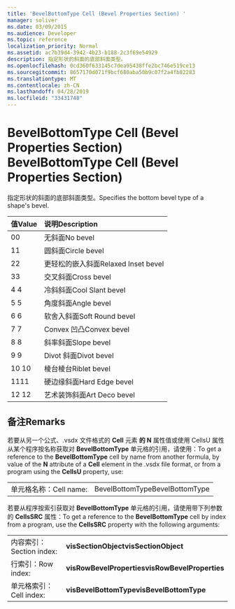 ```yaml
---
title: 'BevelBottomType Cell (Bevel Properties Section) '
manager: soliver
ms.date: 03/09/2015
ms.audience: Developer
ms.topic: reference
localization_priority: Normal
ms.assetid: ac7b39d4-3942-4b23-b188-2c3f69e54929
description: 指定形状的斜面的底部斜面类型。
ms.openlocfilehash: 0cd360f633145c7dea95438ffe2bc746e519ce13
ms.sourcegitcommit: 8657170d071f9bcf680aba50b9c07f2a4fb82283
ms.translationtype: MT
ms.contentlocale: zh-CN
ms.lasthandoff: 04/28/2019
ms.locfileid: "33431748"
---
```

# <a name="bevelbottomtype-cell-bevel-properties-section"></a><span data-ttu-id="643b8-103">BevelBottomType Cell (Bevel Properties Section) </span><span class="sxs-lookup"><span data-stu-id="643b8-103">BevelBottomType Cell (Bevel Properties Section)</span></span>

<span data-ttu-id="643b8-104">指定形状的斜面的底部斜面类型。</span><span class="sxs-lookup"><span data-stu-id="643b8-104">Specifies the bottom bevel type of a shape's bevel.</span></span>
  
|<span data-ttu-id="643b8-105">**值**</span><span class="sxs-lookup"><span data-stu-id="643b8-105">**Value**</span></span>|<span data-ttu-id="643b8-106">**说明**</span><span class="sxs-lookup"><span data-stu-id="643b8-106">**Description**</span></span>|
|:-----|:-----|
|<span data-ttu-id="643b8-107">0</span><span class="sxs-lookup"><span data-stu-id="643b8-107">0</span></span>  <br/> |<span data-ttu-id="643b8-108">无斜面</span><span class="sxs-lookup"><span data-stu-id="643b8-108">No bevel</span></span>  <br/> |
|<span data-ttu-id="643b8-109">1</span><span class="sxs-lookup"><span data-stu-id="643b8-109">1</span></span>  <br/> |<span data-ttu-id="643b8-110">圆斜面</span><span class="sxs-lookup"><span data-stu-id="643b8-110">Circle bevel</span></span>  <br/> |
|<span data-ttu-id="643b8-111">2</span><span class="sxs-lookup"><span data-stu-id="643b8-111">2</span></span>  <br/> |<span data-ttu-id="643b8-112">更轻松的嵌入斜面</span><span class="sxs-lookup"><span data-stu-id="643b8-112">Relaxed Inset bevel</span></span>  <br/> |
|<span data-ttu-id="643b8-113">3</span><span class="sxs-lookup"><span data-stu-id="643b8-113">3</span></span>  <br/> |<span data-ttu-id="643b8-114">交叉斜面</span><span class="sxs-lookup"><span data-stu-id="643b8-114">Cross bevel</span></span>  <br/> |
|<span data-ttu-id="643b8-115">4 </span><span class="sxs-lookup"><span data-stu-id="643b8-115">4</span></span>  <br/> |<span data-ttu-id="643b8-116">冷斜斜面</span><span class="sxs-lookup"><span data-stu-id="643b8-116">Cool Slant bevel</span></span>  <br/> |
|<span data-ttu-id="643b8-117">5 </span><span class="sxs-lookup"><span data-stu-id="643b8-117">5</span></span>  <br/> |<span data-ttu-id="643b8-118">角度斜面</span><span class="sxs-lookup"><span data-stu-id="643b8-118">Angle bevel</span></span>  <br/> |
|<span data-ttu-id="643b8-119">6 </span><span class="sxs-lookup"><span data-stu-id="643b8-119">6</span></span>  <br/> |<span data-ttu-id="643b8-120">软舍入斜面</span><span class="sxs-lookup"><span data-stu-id="643b8-120">Soft Round bevel</span></span>  <br/> |
|<span data-ttu-id="643b8-121">7 </span><span class="sxs-lookup"><span data-stu-id="643b8-121">7</span></span>  <br/> |<span data-ttu-id="643b8-122">Convex 凹凸</span><span class="sxs-lookup"><span data-stu-id="643b8-122">Convex bevel</span></span>  <br/> |
|<span data-ttu-id="643b8-123">8 </span><span class="sxs-lookup"><span data-stu-id="643b8-123">8</span></span>  <br/> |<span data-ttu-id="643b8-124">斜率斜面</span><span class="sxs-lookup"><span data-stu-id="643b8-124">Slope bevel</span></span>  <br/> |
|<span data-ttu-id="643b8-125">9 </span><span class="sxs-lookup"><span data-stu-id="643b8-125">9</span></span>  <br/> |<span data-ttu-id="643b8-126">Divot 斜面</span><span class="sxs-lookup"><span data-stu-id="643b8-126">Divot bevel</span></span>  <br/> |
|<span data-ttu-id="643b8-127">10  </span><span class="sxs-lookup"><span data-stu-id="643b8-127">10</span></span>  <br/> |<span data-ttu-id="643b8-128">棱台棱台</span><span class="sxs-lookup"><span data-stu-id="643b8-128">Riblet bevel</span></span>  <br/> |
|<span data-ttu-id="643b8-129">11</span><span class="sxs-lookup"><span data-stu-id="643b8-129">11</span></span>  <br/> |<span data-ttu-id="643b8-130">硬边缘斜面</span><span class="sxs-lookup"><span data-stu-id="643b8-130">Hard Edge bevel</span></span>  <br/> |
|<span data-ttu-id="643b8-131">12 </span><span class="sxs-lookup"><span data-stu-id="643b8-131">12</span></span>  <br/> |<span data-ttu-id="643b8-132">艺术装饰斜面</span><span class="sxs-lookup"><span data-stu-id="643b8-132">Art Deco bevel</span></span>  <br/> |
   
## <a name="remarks"></a><span data-ttu-id="643b8-133">备注</span><span class="sxs-lookup"><span data-stu-id="643b8-133">Remarks</span></span>

<span data-ttu-id="643b8-134">若要从另一个公式、.vsdx 文件格式的 **Cell** 元素 **的 N** 属性值或使用 CellsU 属性从某个程序按名称获取对 **BevelBottomType** 单元格的引用，请使用：</span><span class="sxs-lookup"><span data-stu-id="643b8-134">To get a reference to the **BevelBottomType** cell by name from another formula, by value of the **N** attribute of a **Cell** element in the .vsdx file format, or from a program using the **CellsU** property, use:</span></span> 
  
|||
|:-----|:-----|
| <span data-ttu-id="643b8-135">单元格名称：</span><span class="sxs-lookup"><span data-stu-id="643b8-135">Cell name:</span></span>  <br/> | <span data-ttu-id="643b8-136">BevelBottomType</span><span class="sxs-lookup"><span data-stu-id="643b8-136">BevelBottomType</span></span>  <br/> |
   
<span data-ttu-id="643b8-137">若要从程序按索引获取对 **BevelBottomType** 单元格的引用，请使用带下列参数的 **CellsSRC** 属性：</span><span class="sxs-lookup"><span data-stu-id="643b8-137">To get a reference to the **BevelBottomType** cell by index from a program, use the **CellsSRC** property with the following arguments:</span></span> 
  
|||
|:-----|:-----|
| <span data-ttu-id="643b8-138">内容索引：</span><span class="sxs-lookup"><span data-stu-id="643b8-138">Section index:</span></span>  <br/> |<span data-ttu-id="643b8-139">**visSectionObject**</span><span class="sxs-lookup"><span data-stu-id="643b8-139">**visSectionObject**</span></span> <br/> |
| <span data-ttu-id="643b8-140">行索引：</span><span class="sxs-lookup"><span data-stu-id="643b8-140">Row index:</span></span>  <br/> |<span data-ttu-id="643b8-141">**visRowBevelProperties**</span><span class="sxs-lookup"><span data-stu-id="643b8-141">**visRowBevelProperties**</span></span> <br/> |
| <span data-ttu-id="643b8-142">单元格索引：</span><span class="sxs-lookup"><span data-stu-id="643b8-142">Cell index:</span></span>  <br/> |<span data-ttu-id="643b8-143">**visBevelBottomType**</span><span class="sxs-lookup"><span data-stu-id="643b8-143">**visBevelBottomType**</span></span> <br/> |
   

